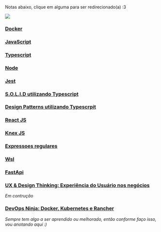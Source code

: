 <!-- ## Notas abaixo 📄 -->
Notas abaixo, clique em alguma para ser redirecionado(a) :3

![](https://media.giphy.com/media/l4Jz3a8jO92crUlWM/giphy-tumblr.gif)

### [Docker](https://notas.williansoncini.com/Docker-Notas/)
### [JavaScript](https://notas.williansoncini.com/JavaScript-Notas/)
### [Typescript](https://notas.williansoncini.com/notas-typescript/)
### [Node](https://notas.williansoncini.com/Node-Notas/)
### [Jest](https://notas.williansoncini.com/notas-jest/)
### [S.O.L.I.D utilizando Typescript](https://notas.williansoncini.com/S.O.L.I.D-ts/)
### [Design Patterns utilizando Typescrpit](https://notas.williansoncini.com/notas-design-patterns/)
### [React JS](https://notas.williansoncini.com/react-notes/)
### [Knex JS](https://notas.williansoncini.com/knex-js/)
### [Expressoes regulares](https://notas.williansoncini.com/notas-expressoes-regulares/)
### [Wsl](https://notas.williansoncini.com/Wsl-Notes/)
### [FastApi](https://notas.williansoncini.com/fastapi-notas/)
### [UX & Design Thinking: Experiência do Usuário nos negócios](https://notas.williansoncini.com/ux-notas/)

*Em contrução*

### [DevOps Ninja: Docker, Kubernetes e Rancher](https://notas.williansoncini.com/devops-notas/#rancher-single-node)

*Sempre tem algo a ser aprendido ou melhorado, então conforme faço isso, vou anotando aqui :)*
